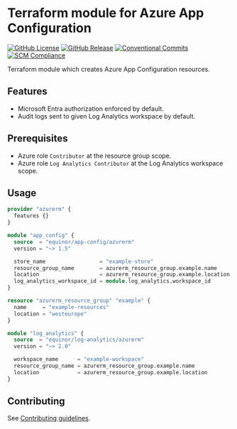 # Terraform module for Azure App Configuration

[![GitHub License](https://img.shields.io/github/license/equinor/terraform-azurerm-app-config)](https://github.com/equinor/terraform-azurerm-app-config/blob/main/LICENSE)
[![GitHub Release](https://img.shields.io/github/v/release/equinor/terraform-azurerm-app-config)](https://github.com/equinor/terraform-azurerm-app-config/releases/latest)
[![Conventional Commits](https://img.shields.io/badge/Conventional%20Commits-1.0.0-%23FE5196?logo=conventionalcommits&logoColor=white)](https://conventionalcommits.org)
[![SCM Compliance](https://scm-compliance-api.radix.equinor.com/repos/equinor/terraform-azurerm-app-config/badge)](https://developer.equinor.com/governance/scm-policy/)

Terraform module which creates Azure App Configuration resources.

## Features

- Microsoft Entra authorization enforced by default.
- Audit logs sent to given Log Analytics workspace by default.

## Prerequisites

- Azure role `Contributor` at the resource group scope.
- Azure role `Log Analytics Contributor` at the Log Analytics workspace scope.

## Usage

```terraform
provider "azurerm" {
  features {}
}

module "app_config" {
  source  = "equinor/app-config/azurerm"
  version = "~> 1.5"

  store_name                 = "example-store"
  resource_group_name        = azurerm_resource_group.example.name
  location                   = azurerm_resource_group.example.location
  log_analytics_workspace_id = module.log_analytics.workspace_id
}

resource "azurerm_resource_group" "example" {
  name     = "example-resources"
  location = "westeurope"
}

module "log_analytics" {
  source  = "equinor/log-analytics/azurerm"
  version = "~> 2.0"

  workspace_name      = "example-workspace"
  resource_group_name = azurerm_resource_group.example.name
  location            = azurerm_resource_group.example.location
}
```

## Contributing

See [Contributing guidelines](https://github.com/equinor/terraform-baseline/blob/main/CONTRIBUTING.md).
